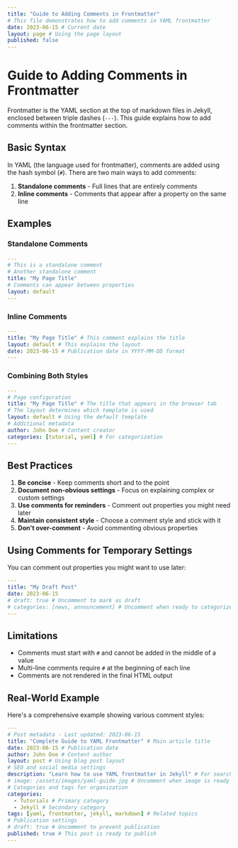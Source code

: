 ```yaml
---
title: "Guide to Adding Comments in Frontmatter"
# This file demonstrates how to add comments in YAML frontmatter
date: 2023-06-15 # Current date
layout: page # Using the page layout
published: false
---
```


# Guide to Adding Comments in Frontmatter

Frontmatter is the YAML section at the top of markdown files in Jekyll, enclosed between triple dashes (`---`). This guide explains how to add comments within the frontmatter section.

## Basic Syntax

In YAML (the language used for frontmatter), comments are added using the hash symbol (`#`). There are two main ways to add comments:

1. **Standalone comments** - Full lines that are entirely comments
2. **Inline comments** - Comments that appear after a property on the same line

## Examples

### Standalone Comments

```yaml
---
# This is a standalone comment
# Another standalone comment
title: "My Page Title"
# Comments can appear between properties
layout: default
---
```

### Inline Comments

```yaml
---
title: "My Page Title" # This comment explains the title
layout: default # This explains the layout
date: 2023-06-15 # Publication date in YYYY-MM-DD format
---
```

### Combining Both Styles

```yaml
---
# Page configuration
title: "My Page Title" # The title that appears in the browser tab
# The layout determines which template is used
layout: default # Using the default template
# Additional metadata
author: John Doe # Content creator
categories: [tutorial, yaml] # For categorization
---
```

## Best Practices

1. **Be concise** - Keep comments short and to the point
2. **Document non-obvious settings** - Focus on explaining complex or custom settings
3. **Use comments for reminders** - Comment out properties you might need later
4. **Maintain consistent style** - Choose a comment style and stick with it
5. **Don't over-comment** - Avoid commenting obvious properties

## Using Comments for Temporary Settings

You can comment out properties you might want to use later:

```yaml
---
title: "My Draft Post"
date: 2023-06-15
# draft: true # Uncomment to mark as draft
# categories: [news, announcement] # Uncomment when ready to categorize
---
```

## Limitations

- Comments must start with `#` and cannot be added in the middle of a value
- Multi-line comments require `#` at the beginning of each line
- Comments are not rendered in the final HTML output

## Real-World Example

Here's a comprehensive example showing various comment styles:

```yaml
---
# Post metadata - Last updated: 2023-06-15
title: "Complete Guide to YAML Frontmatter" # Main article title
date: 2023-06-15 # Publication date
author: John Doe # Content author
layout: post # Using blog post layout
# SEO and social media settings
description: "Learn how to use YAML frontmatter in Jekyll" # For search engines
# image: /assets/images/yaml-guide.jpg # Uncomment when image is ready
# Categories and tags for organization
categories: 
  - Tutorials # Primary category
  - Jekyll # Secondary category
tags: [yaml, frontmatter, jekyll, markdown] # Related topics
# Publication settings
# draft: true # Uncomment to prevent publication
published: true # This post is ready to publish
---
```